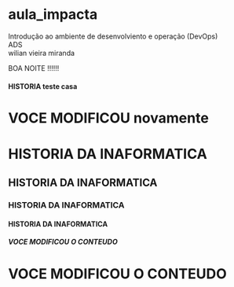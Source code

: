 ﻿# aula_impacta  

Introdução ao ambiente de desenvolviento  e operação (DevOps)<br/>
ADS<br/>
wilian vieira miranda

BOA NOITE !!!!!!

<H4> HISTORIA teste casa</H4>

<H1> VOCE MODIFICOU novamente</H1>


<H1> HISTORIA DA INAFORMATICA</H1>
<H2> HISTORIA DA INAFORMATICA</H2>
<H3> HISTORIA DA INAFORMATICA</H3>
<H4> HISTORIA DA INAFORMATICA</H4>

<H5> VOCE MODIFICOU O CONTEUDO</H5>

<H1> VOCE MODIFICOU O CONTEUDO</H1>





